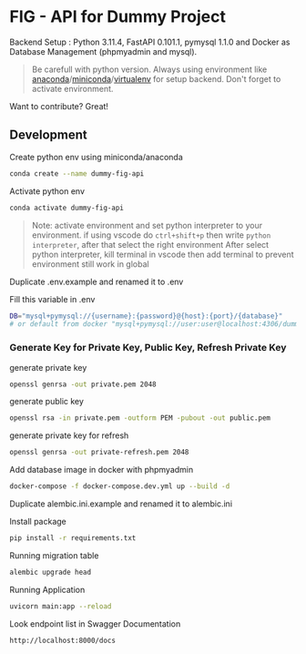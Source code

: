 # FIG - API for Dummy Project

Backend Setup :
Python 3.11.4, FastAPI 0.101.1, pymysql 1.1.0 and Docker as Database Management (phpmyadmin and mysql).

> Be carefull with python version.
> Always using environment like [anaconda](https://www.anaconda.com/)/[miniconda](https://docs.conda.io/en/latest/miniconda.html)/[virtualenv](https://virtualenv.pypa.io/en/latest/) for setup backend.
> Don't forget to activate environment.

Want to contribute? Great!
## Development

Create python env using miniconda/anaconda

```sh
conda create --name dummy-fig-api
```

Activate python env

```sh
conda activate dummy-fig-api
```

> Note:  activate environment and set python interpreter to your environment. if using vscode do `ctrl+shift+p` then write `python interpreter`, after that select the right environment
> After select python interpreter, kill terminal in vscode then add terminal to prevent environment still work in global

Duplicate .env.example and renamed it to .env

Fill this variable in .env
```sh
DB="mysql+pymysql://{username}:{password}@{host}:{port}/{database}"
# or default from docker "mysql+pymysql://user:user@localhost:4306/dummy_fig"
```

### Generate Key for Private Key, Public Key, Refresh Private Key

generate private key

```sh
openssl genrsa -out private.pem 2048
```

generate public key

```sh
openssl rsa -in private.pem -outform PEM -pubout -out public.pem
```

generate private key for refresh

```sh
openssl genrsa -out private-refresh.pem 2048
```

Add database image in docker with phpmyadmin

```sh
docker-compose -f docker-compose.dev.yml up --build -d
```

Duplicate alembic.ini.example and renamed it to alembic.ini

Install package

```sh
pip install -r requirements.txt
```

Running migration table

```sh
alembic upgrade head
```

Running Application

```sh
uvicorn main:app --reload
```

Look endpoint list in Swagger Documentation

```sh
http://localhost:8000/docs
```
